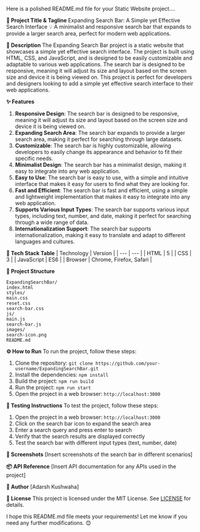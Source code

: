 Here is a polished README.md file for your Static Website project....

**🚀 Project Title & Tagline**
Expanding Search Bar: A Simple yet Effective Search Interface 💡
A minimalist and responsive search bar that expands to provide a larger search area, perfect for modern web applications.

**📖 Description**
The Expanding Search Bar project is a static website that showcases a simple yet effective search interface. The project is built using HTML, CSS, and JavaScript, and is designed to be easily customizable and adaptable to various web applications. The search bar is designed to be responsive, meaning it will adjust its size and layout based on the screen size and device it is being viewed on. This project is perfect for developers and designers looking to add a simple yet effective search interface to their web applications.

**✨ Features**
1. **Responsive Design**: The search bar is designed to be responsive, meaning it will adjust its size and layout based on the screen size and device it is being viewed on.
2. **Expanding Search Area**: The search bar expands to provide a larger search area, making it perfect for searching through large datasets.
3. **Customizable**: The search bar is highly customizable, allowing developers to easily change its appearance and behavior to fit their specific needs.
4. **Minimalist Design**: The search bar has a minimalist design, making it easy to integrate into any web application.
5. **Easy to Use**: The search bar is easy to use, with a simple and intuitive interface that makes it easy for users to find what they are looking for.
6. **Fast and Efficient**: The search bar is fast and efficient, using a simple and lightweight implementation that makes it easy to integrate into any web application.
7. **Supports Various Input Types**: The search bar supports various input types, including text, number, and date, making it perfect for searching through a wide range of data.
8. **Internationalization Support**: The search bar supports internationalization, making it easy to translate and adapt to different languages and cultures.

**🧰 Tech Stack Table**
| Technology | Version |
| --- | --- |
| HTML | 5 |
| CSS | 3 |
| JavaScript | ES6 |
| Browser | Chrome, Firefox, Safari |

**📁 Project Structure**
```
ExpandingSearchBar/
index.html
styles/
main.css
reset.css
search-bar.css
js/
main.js
search-bar.js
images/
search-icon.png
README.md
```
**⚙️ How to Run**
To run the project, follow these steps:

1. Clone the repository: `git clone https://github.com/your-username/ExpandingSearchBar.git`
2. Install the dependencies: `npm install`
3. Build the project: `npm run build`
4. Run the project: `npm run start`
5. Open the project in a web browser: `http://localhost:3000`

**🧪 Testing Instructions**
To test the project, follow these steps:

1. Open the project in a web browser: `http://localhost:3000`
2. Click on the search bar icon to expand the search area
3. Enter a search query and press enter to search
4. Verify that the search results are displayed correctly
5. Test the search bar with different input types (text, number, date)

**📸 Screenshots**
[Insert screenshots of the search bar in different scenarios]

**📦 API Reference**
[Insert API documentation for any APIs used in the project]

**👤 Author**
[Adarsh Kushwaha]

**📝 License**
This project is licensed under the MIT License. See [LICENSE](LICENSE) for details.

I hope this README.md file meets your requirements! Let me know if you need any further modifications. 😊

